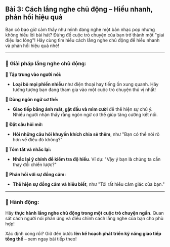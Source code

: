 ## Bài 3: Cách lắng nghe chủ động – Hiểu nhanh, phản hồi hiệu quả

Bạn có bao giờ cảm thấy như mình đang nghe một bản nhạc pop nhưng không hiểu lời bài hát? Đừng để cuộc trò chuyện của bạn trở thành một "giai điệu lạc lõng"! Hãy cùng tìm hiểu cách lắng nghe chủ động để hiểu nhanh và phản hồi hiệu quả nhé!

---

### 📌 Giải pháp lắng nghe chủ động:

**🔹 Tập trung vào người nói:**
- **Loại bỏ mọi phiền nhiễu** như điện thoại hay tiếng ồn xung quanh. Hãy tưởng tượng bạn đang tham gia vào một cuộc trò chuyện thú vị nhất!

**🔹 Dùng ngôn ngữ cơ thể:**
- **Giao tiếp bằng ánh mắt, gật đầu và mỉm cười** để thể hiện sự chú ý. Nhiều người nhận thấy rằng ngôn ngữ cơ thể giúp tăng cường kết nối.

**🔹 Đặt câu hỏi mở:**
- **Hỏi những câu hỏi khuyến khích chia sẻ thêm**, như "Bạn có thể nói rõ hơn về điều đó không?"

**🔹 Tóm tắt và nhắc lại:**
- **Nhắc lại ý chính để kiểm tra độ hiểu**. Ví dụ: "Vậy ý bạn là chúng ta cần thay đổi chiến lược?"

**🔹 Phản hồi với sự đồng cảm:**
- **Thể hiện sự đồng cảm và hiểu biết**, như "Tôi rất hiểu cảm giác của bạn."

---

### 🚀 Hành động:

Hãy **thực hành lắng nghe chủ động trong một cuộc trò chuyện ngắn**. Quan sát cách người nói phản ứng và điều chỉnh cách lắng nghe của bạn cho phù hợp!

Xác định xong rồi? Giờ đến bước **lên kế hoạch phát triển kỹ năng giao tiếp tổng thể** – xem ngay bài tiếp theo!